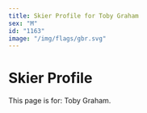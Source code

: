 ```yaml
---
title: Skier Profile for Toby Graham
sex: "M"
id: "1163"
image: "/img/flags/gbr.svg" 
---
```


# Skier Profile

This page is for: Toby Graham.
    